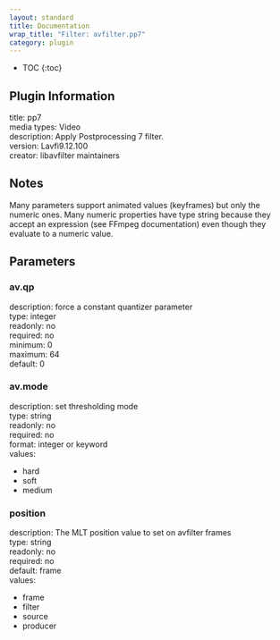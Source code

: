 ```yaml
---
layout: standard
title: Documentation
wrap_title: "Filter: avfilter.pp7"
category: plugin
---
```

* TOC
{:toc}

## Plugin Information

title: pp7  
media types:
Video  
description: Apply Postprocessing 7 filter.  
version: Lavfi9.12.100  
creator: libavfilter maintainers  

## Notes

Many parameters support animated values (keyframes) but only the numeric ones. Many numeric properties have type string because they accept an expression (see FFmpeg documentation) even though they evaluate to a numeric value.

## Parameters

### av.qp

  
description:
force a constant quantizer parameter  
type: integer  
readonly: no  
required: no  
minimum: 0  
maximum: 64  
default: 0  

### av.mode

  
description:
set thresholding mode  
type: string  
readonly: no  
required: no  
format: integer or keyword  
values:  

* hard
* soft
* medium

### position

  
description:
The MLT position value to set on avfilter frames  
type: string  
readonly: no  
required: no  
default: frame  
values:  

* frame
* filter
* source
* producer

